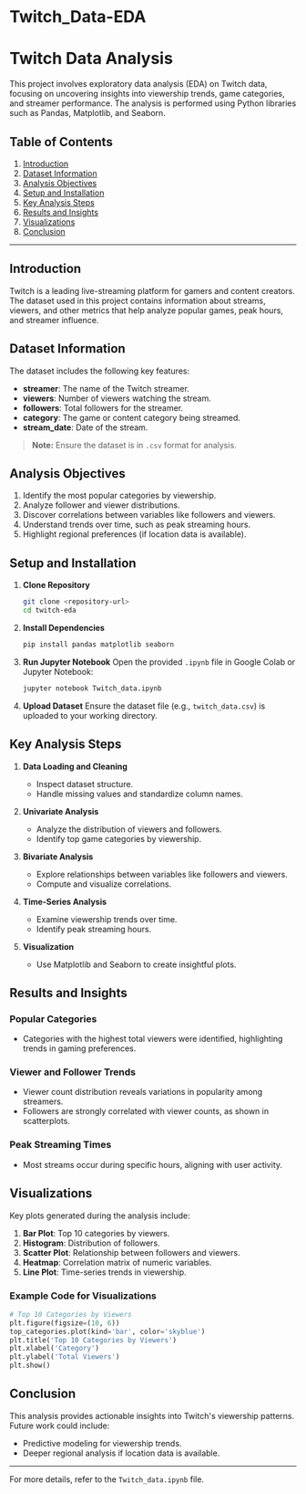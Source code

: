 # Twitch_Data-EDA

# Twitch Data Analysis

This project involves exploratory data analysis (EDA) on Twitch data, focusing on uncovering insights into viewership trends, game categories, and streamer performance. The analysis is performed using Python libraries such as Pandas, Matplotlib, and Seaborn.

## Table of Contents
1. [Introduction](#introduction)
2. [Dataset Information](#dataset-information)
3. [Analysis Objectives](#analysis-objectives)
4. [Setup and Installation](#setup-and-installation)
5. [Key Analysis Steps](#key-analysis-steps)
6. [Results and Insights](#results-and-insights)
7. [Visualizations](#visualizations)
8. [Conclusion](#conclusion)

---

## Introduction
Twitch is a leading live-streaming platform for gamers and content creators. The dataset used in this project contains information about streams, viewers, and other metrics that help analyze popular games, peak hours, and streamer influence.

## Dataset Information
The dataset includes the following key features:
- **streamer**: The name of the Twitch streamer.
- **viewers**: Number of viewers watching the stream.
- **followers**: Total followers for the streamer.
- **category**: The game or content category being streamed.
- **stream_date**: Date of the stream.

> **Note:** Ensure the dataset is in `.csv` format for analysis.

## Analysis Objectives
1. Identify the most popular categories by viewership.
2. Analyze follower and viewer distributions.
3. Discover correlations between variables like followers and viewers.
4. Understand trends over time, such as peak streaming hours.
5. Highlight regional preferences (if location data is available).

## Setup and Installation
1. **Clone Repository**
   ```bash
   git clone <repository-url>
   cd twitch-eda
   ```

2. **Install Dependencies**
   ```bash
   pip install pandas matplotlib seaborn
   ```

3. **Run Jupyter Notebook**
   Open the provided `.ipynb` file in Google Colab or Jupyter Notebook:
   ```bash
   jupyter notebook Twitch_data.ipynb
   ```

4. **Upload Dataset**
   Ensure the dataset file (e.g., `twitch_data.csv`) is uploaded to your working directory.

## Key Analysis Steps
1. **Data Loading and Cleaning**
   - Inspect dataset structure.
   - Handle missing values and standardize column names.

2. **Univariate Analysis**
   - Analyze the distribution of viewers and followers.
   - Identify top game categories by viewership.

3. **Bivariate Analysis**
   - Explore relationships between variables like followers and viewers.
   - Compute and visualize correlations.

4. **Time-Series Analysis**
   - Examine viewership trends over time.
   - Identify peak streaming hours.

5. **Visualization**
   - Use Matplotlib and Seaborn to create insightful plots.

## Results and Insights
### Popular Categories
- Categories with the highest total viewers were identified, highlighting trends in gaming preferences.

### Viewer and Follower Trends
- Viewer count distribution reveals variations in popularity among streamers.
- Followers are strongly correlated with viewer counts, as shown in scatterplots.

### Peak Streaming Times
- Most streams occur during specific hours, aligning with user activity.

## Visualizations
Key plots generated during the analysis include:
1. **Bar Plot**: Top 10 categories by viewers.
2. **Histogram**: Distribution of followers.
3. **Scatter Plot**: Relationship between followers and viewers.
4. **Heatmap**: Correlation matrix of numeric variables.
5. **Line Plot**: Time-series trends in viewership.

### Example Code for Visualizations
```python
# Top 10 Categories by Viewers
plt.figure(figsize=(10, 6))
top_categories.plot(kind='bar', color='skyblue')
plt.title('Top 10 Categories by Viewers')
plt.xlabel('Category')
plt.ylabel('Total Viewers')
plt.show()
```

## Conclusion
This analysis provides actionable insights into Twitch's viewership patterns. Future work could include:
- Predictive modeling for viewership trends.
- Deeper regional analysis if location data is available.

---

For more details, refer to the `Twitch_data.ipynb` file.

